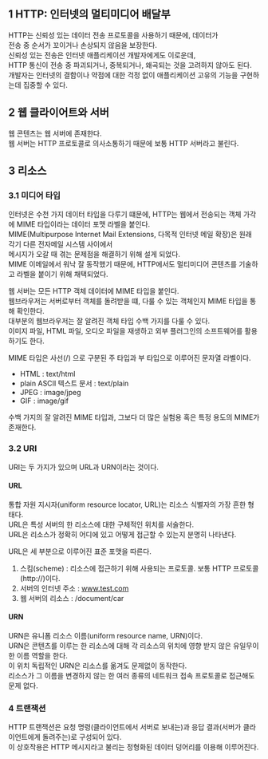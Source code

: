 ## 1 HTTP: 인터넷의 멀티미디어 배달부

HTTP는 신뢰성 있는 데이터 전송 프로토콜을 사용하기 때문에, 데이터가     
전송 중 순서가 꼬이거나 손상되지 않음을 보장한다.   
신뢰성 있는 전송은 인터넷 애플리케이션 개발자에게도 이로운데,     
HTTP 통신이 전송 중 파괴되거나, 중복되거나, 왜곡되는 것을 고려하지 않아도 된다.   
개발자는 인터넷의 결함이나 약점에 대한 걱정 없이 애플리케이션 고유의 기능을 구현하는데 집중할 수 있다.   

## 2 웹 클라이어트와 서버

웹 콘텐츠는 웹 서버에 존재한다.   
웹 서버는 HTTP 프로토콜로 의사소통하기 때문에 보통 HTTP 서버라고 불린다.   


## 3 리소스

### 3.1 미디어 타입

인터넷은 수천 가지 데이터 타입을 다루기 떄문에, HTTP는 웹에서 전송되는 객체 가각에 MIME 타입이라는 데이터 포맷 라벨을 붙인다.   
MIME(Multipurpose Internet Mail Extensions, 다목적 인터넷 메일 확장)은 원래 각기 다른 전자메일 시스템 사이에서     
메시지가 오갈 때 겪는 문제점을 해결하기 위해 설게 되었다.   
MIME 이메일에서 워낙 잘 동작했기 때문에, HTTP에서도 멀티미디어 콘텐츠를 기술하고 라벨을 붙이기 위해 채택되었다.   

웹 서버는 모든 HTTP 객체 데이터에 MIME 타입을 붙인다.   
웹브라우저는 서버로부터 객체를 돌려받을 떄, 다룰 수 있는 객체인지 MIME 타입을 통해 확인한다.   
대부분의 웹브라우저는 잘 알려진 객체 타입 수백 가지를 다룰 수 있다.   
이미지 파일, HTML 파일, 오디오 파일을 재생하고 외부 플러그인의 소프트웨어를 활용하기도 한다.   

MIME 타입은 사선(/) 으로 구분된 주 타입과 부 타입으로 이루어진 문자열 라벨이다.   

* HTML : text/html
* plain ASCII 텍스트 문서 : text/plain
* JPEG : image/jpeg
* GIF : image/gif

수백 가지의 잘 알려진 MIME 타입과, 그보다 더 많은 실험용 혹은 특정 용도의 MIME가 존재한다.   

### 3.2 URI

URI는 두 가지가 있으며 URL과 URN이라는 것이다.   

#### URL

통합 자원 지시자(uniform resource locator, URL)는 리소스 식별자의 가장 흔한 형태다.   
URL은 특성 서버의 한 리소스에 대한 구체적인 위치를 서술한다.   
URL은 리소스가 정확히 어디에 있고 어떻게 접근할 수 있는지 분명히 나타낸다.   

URL은 세 부분으로 이루어진 표준 포맷을 따른다.   

1. 스킴(scheme) : 리소스에 접근하기 위해 사용되는 프로토콜. 보통 HTTP 프로토콜(http://)이다.   
2. 서버의 인터넷 주소 : www.test.com
3. 웹 서버의 리소스 : /document/car

#### URN

URN은 유니폼 리소스 이름(uniform resource name, URN)이다.    
URN은 콘텐츠를 이루는 한 리소스에 대해 각 리소스의 위치에 영향 받지 않은 유일무이한 이름 역할을 한다.   
이 위치 독립적인 URN은 리소스를 옮겨도 문제없이 동작한다.       
리소스가 그 이름을 변경하지 않는 한 여러 종류의 네트워크 접속 프로토콜로 접근해도 문제 없다.   

### 4 트랜잭션

HTTP 트랜잭션은 요청 명령(클라이언트에서 서버로 보내는)과 응답 결과(서버가 클라이언트에게 돌려주는)로 구성되어 있다.   
이 상호작용은 HTTP 메시지라고 불리는 정형화된 데이터 덩어리를 이용해 이루어진다.   

